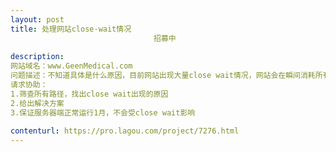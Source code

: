 ```yaml
---                
layout: post       
title: 处理网站close-wait情况
                                招募中
           
description: 
网站域名：www.GeenMedical.com
问题描述：不知道具体是什么原因，目前网站出现大量close wait情况，网站会在瞬间消耗所有资源导致网站宕机
请求协助：
1.筛查所有路径，找出close wait出现的原因
2.给出解决方案
3.保证服务器端正常运行1月，不会受close wait影响
     
contenturl: https://pro.lagou.com/project/7276.html      
---                 
```

